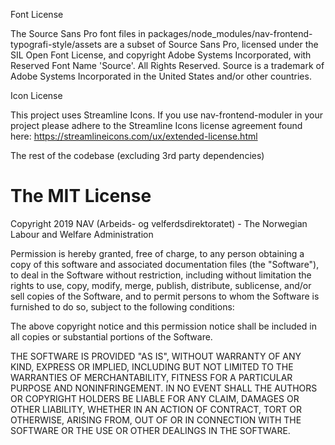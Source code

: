 Font License

The Source Sans Pro font files in packages/node_modules/nav-frontend-typografi-style/assets are a subset of Source Sans Pro, licensed under the SIL Open Font License, and copyright Adobe Systems Incorporated, with Reserved Font Name 'Source'. All Rights Reserved. Source is a trademark of Adobe Systems Incorporated in the United States and/or other countries.

Icon License

This project uses Streamline Icons. If you use nav-frontend-moduler in your project please adhere to the Streamline Icons license agreement found here: https://streamlineicons.com/ux/extended-license.html

The rest of the codebase (excluding 3rd party dependencies)

# The MIT License

Copyright 2019 NAV (Arbeids- og velferdsdirektoratet) - The Norwegian Labour and Welfare Administration

Permission is hereby granted, free of charge, to any person obtaining
a copy of this software and associated documentation files (the "Software"),
to deal in the Software without restriction, including without limitation
the rights to use, copy, modify, merge, publish, distribute, sublicense,
and/or sell copies of the Software, and to permit persons to whom the
Software is furnished to do so, subject to the following conditions:

The above copyright notice and this permission notice shall be included
in all copies or substantial portions of the Software.

THE SOFTWARE IS PROVIDED "AS IS", WITHOUT WARRANTY OF ANY KIND,
EXPRESS OR IMPLIED, INCLUDING BUT NOT LIMITED TO THE WARRANTIES OF
MERCHANTABILITY, FITNESS FOR A PARTICULAR PURPOSE AND NONINFRINGEMENT.
IN NO EVENT SHALL THE AUTHORS OR COPYRIGHT HOLDERS BE LIABLE FOR ANY CLAIM,
DAMAGES OR OTHER LIABILITY, WHETHER IN AN ACTION OF CONTRACT, TORT OR
OTHERWISE, ARISING FROM, OUT OF OR IN CONNECTION WITH THE SOFTWARE OR THE
USE OR OTHER DEALINGS IN THE SOFTWARE.
